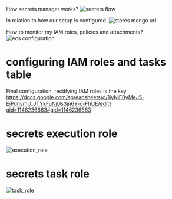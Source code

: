 How secrets manager works?
![secrets flow](/g4infra/images/secretsFlow.png)

In relation to how our setup is configured.
![stores mongo uri](/g4infra/images/storesMongoURI.png)

How to monitor my IAM roles, policies and attachments?
![ecs configuration](/g4infra/images/ecsConfig.png)
# configuring IAM roles and tasks table
Final configuration, rectifying IAM roles is the key
https://docs.google.com/spreadsheets/d/1iyNiFByMeJ5-EiPdnvmU_JTYkFuNjUs3jn6Y-c-FhUE/edit?gid=1146236663#gid=1146236663
# secrets execution role
![execution_role](/g4infra/images/secretsExecutionRole.png)
# secrets task role
![task_role](/g4infra/images/secretsTaskRole.png)
